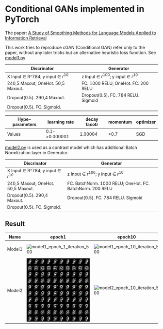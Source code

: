 # Conditional GANs implemented in PyTorch

The paper: [A Study of Smoothing Methods for Language Models Applied to Information Retrieval](https://arxiv.org/pdf/1411.1784.pdf)

This work tries to reproduce cGAN (Conditional GAN) refer only to the paper, without any later tricks but an alternative heuristic loss function. See [model1.py](model.py)

| Discrinator | Generator |
| --- | --- |
| X Input ∈ R^784; y input ∈ $r^10$ | z Input ∈ $r^100$; y input ∈ $r^10$ |
| 240,5 Maxout; OneHot. 50,5 Maxout. | FC. 1000 RELU; OneHot. FC. 200 RELU|
| Dropout(0.5). 290,4 Maxout. | Dropout(0.5). FC. 784 RELU. Sigmoid |
| Dropout(0.5). FC. Sigmoid. | |


| Hype-parameters | learning rate | decay facotr |momentum | optimizer |
| --- | --- | --- | --- | --- |
| Values | 0.1->0.000001 | 1.00004 | >0.7 | SGD |

[model2.py](model2.py) is used as a contrast model which has additional Batch Normlization layer in Generator.

| Discrinator | Generator |
| --- | --- |
| X Input ∈ R^784; y input ∈ $r^10$ | z Input ∈ $r^100$; y input ∈ $r^10$ |
| 240,5 Maxout; OneHot. 50,5 Maxout. | FC. BatchNorm. 1000 RELU; OneHot. FC. BatchNorm. 200 RELU |
| Dropout(0.5). 290,4 Maxout. | Dropout(0.5). FC. 784 RELU. Sigmoid |
| Dropout(0.5). FC. Sigmoid. | |

## Result

| Name | epoch1 | epoch10 | epoch50 | gif | remarks |
| --- | --- | --- | --- | --- | --- |
| Model1 | ![model1_epoch_1_iteration_500](samples/fake/fake_sample_0_500.png) | ![model1_epoch_10_iteration_500](samples/fake/fake_sample_10_300.png) | ![epoch_50_iteration_500](samples/fake/fake_sample_50_500.png) | ![fake.gif](samples/fake/fake.gif) | It still need time to converge. |
| Model2 | ![model2_epoch_1_iteration_500](samples2/fake/fake_sample_0_500.png) | ![model2_epoch_10_iteration_500](samples2/fake/fake_sample_10_400.png) | ![epoch_50_iteration_400](samples2/fake/fake_sample_50_400.png) | ![fake.gif](samples2/fake/fake.gif) | It shows that BN really herlps accelerating training. |


